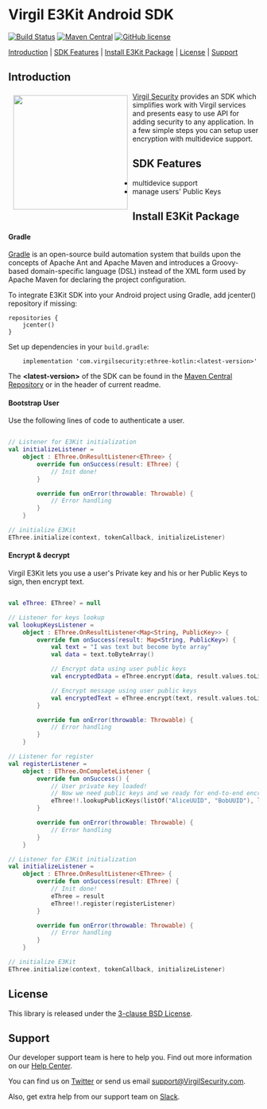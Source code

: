 # Virgil E3Kit Android SDK

[![Build Status](https://travis-ci.com/VirgilSecurity/e3kit-kotlin.svg?branch=master)](https://travis-ci.com/VirgilSecurity/e3kit-kotlin)
[![Maven Central](https://maven-badges.herokuapp.com/maven-central/com.virgilsecurity/ethree-kotlin/badge.svg)](https://maven-badges.herokuapp.com/maven-central/com.virgilsecurity/ethree-kotlin)
[![GitHub license](https://img.shields.io/badge/license-BSD%203--Clause-blue.svg)](https://github.com/VirgilSecurity/virgil/blob/master/LICENSE)

[Introduction](#introduction) | [SDK Features](#sdk-features) | [Install E3Kit Package](#install-e3kit-package) | [License](#license) | [Support](#support)

## Introduction

<a href="https://developer.virgilsecurity.com/docs"><img width="230px" src="https://cdn.virgilsecurity.com/assets/images/github/logos/virgil-logo-red.png" align="left" hspace="10" vspace="6"></a> [Virgil Security](https://virgilsecurity.com) provides an SDK which simplifies work with Virgil services and presents easy to use API for adding security to any application. In a few simple steps you can setup user encryption with multidevice support.

## SDK Features
- multidevice support
- manage users' Public Keys

## Install E3Kit Package

#### Gradle

[Gradle](https://gradle.org/) is an open-source build automation system that builds upon the concepts of Apache Ant and Apache Maven and introduces a Groovy-based domain-specific language (DSL) instead of the XML form used by Apache Maven for declaring the project configuration.

To integrate E3Kit SDK into your Android project using Gradle, add jcenter() repository if missing:

```
repositories {
    jcenter()
}
```

Set up dependencies in your `build.gradle`:

```
    implementation 'com.virgilsecurity:ethree-kotlin:<latest-version>'
```

The **\<latest-version>** of the SDK can be found in the [Maven Central Repository](https://mvnrepository.com/artifact/com.virgilsecurity/ethree-kotlin)  or in the header of current readme.

#### Bootstrap User
Use the following lines of code to authenticate a user.

```kotlin

// Listener for E3Kit initialization
val initializeListener =
    object : EThree.OnResultListener<EThree> {
        override fun onSuccess(result: EThree) {
            // Init done!
        }

        override fun onError(throwable: Throwable) {
            // Error handling
        }
    }

// initialize E3Kit
EThree.initialize(context, tokenCallback, initializeListener)
```

#### Encrypt & decrypt

Virgil E3Kit lets you use a user's Private key and his or her Public Keys to sign, then encrypt text.

```kotlin

val eThree: EThree? = null

// Listener for keys lookup
val lookupKeysListener =
    object : EThree.OnResultListener<Map<String, PublicKey>> {
        override fun onSuccess(result: Map<String, PublicKey>) {
            val text = "I was text but become byte array"
            val data = text.toByteArray()

            // Encrypt data using user public keys
            val encryptedData = eThree.encrypt(data, result.values.toList())

            // Encrypt message using user public keys
            val encryptedText = eThree.encrypt(text, result.values.toList())
        }

        override fun onError(throwable: Throwable) {
            // Error handling
        }
    }

// Listener for register
val registerListener =
    object : EThree.OnCompleteListener {
        override fun onSuccess() {
            // User private key loaded!
            // Now we need public keys and we ready for end-to-end encrypt.
            eThree!!.lookupPublicKeys(listOf("AliceUUID", "BobUUID"), lookupKeysListener)
        }

        override fun onError(throwable: Throwable) {
            // Error handling
        }
    }

// Listener for E3Kit initialization
val initializeListener =
    object : EThree.OnResultListener<EThree> {
        override fun onSuccess(result: EThree) {
            // Init done!
            eThree = result
            eThree!!.register(registerListener)
        }

        override fun onError(throwable: Throwable) {
            // Error handling
        }
    }

// initialize E3Kit
EThree.initialize(context, tokenCallback, initializeListener)
```

## License

This library is released under the [3-clause BSD License](LICENSE).

## Support
Our developer support team is here to help you. Find out more information on our [Help Center](https://help.virgilsecurity.com/).

You can find us on [Twitter](https://twitter.com/VirgilSecurity) or send us email support@VirgilSecurity.com.

Also, get extra help from our support team on [Slack](https://virgilsecurity.slack.com/join/shared_invite/enQtMjg4MDE4ODM3ODA4LTc2OWQwOTQ3YjNhNTQ0ZjJiZDc2NjkzYjYxNTI0YzhmNTY2ZDliMGJjYWQ5YmZiOGU5ZWEzNmJiMWZhYWVmYTM).

[_cards_service]: https://developer.virgilsecurity.com/docs/api-reference/card-service/v5
[_use_card]: https://developer.virgilsecurity.com/docs/swift/how-to/public-key-management/v5/use-card-for-crypto-operation
[_get_card]: https://developer.virgilsecurity.com/docs/swift/how-to/public-key-management/v5/get-card
[_search_card]: https://developer.virgilsecurity.com/docs/swift/how-to/public-key-management/v5/search-card
[_create_card]: https://developer.virgilsecurity.com/docs/swift/how-to/public-key-management/v5/create-card
[_own_crypto]: https://developer.virgilsecurity.com/docs/swift/how-to/setup/v5/setup-own-crypto-library
[_key_storage]: https://developer.virgilsecurity.com/docs/swift/how-to/setup/v5/setup-key-storage
[_card_verifier]: https://developer.virgilsecurity.com/docs/swift/how-to/setup/v5/setup-card-verifier
[_card_manager]: https://developer.virgilsecurity.com/docs/swift/how-to/setup/v5/setup-card-manager
[_setup_authentication]: https://developer.virgilsecurity.com/docs/swift/how-to/setup/v5/setup-authentication
[_reference_api]: https://developer.virgilsecurity.com/docs/api-reference
[_configure_sdk]: https://developer.virgilsecurity.com/docs/how-to#sdk-configuration
[_more_examples]: https://developer.virgilsecurity.com/docs/how-to#public-key-management
